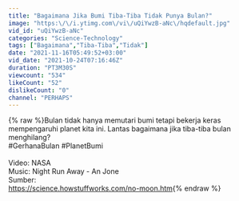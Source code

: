 ```yaml
---
title: "Bagaimana Jika Bumi Tiba-Tiba Tidak Punya Bulan?"
image: "https:\/\/i.ytimg.com\/vi\/uQiYwzB-aNc\/hqdefault.jpg"
vid_id: "uQiYwzB-aNc"
categories: "Science-Technology"
tags: ["Bagaimana","Tiba-Tiba","Tidak"]
date: "2021-11-16T05:49:52+03:00"
vid_date: "2021-10-24T07:16:46Z"
duration: "PT3M30S"
viewcount: "534"
likeCount: "52"
dislikeCount: "0"
channel: "PERHAPS"
---
```

{% raw %}Bulan tidak hanya memutari bumi tetapi bekerja keras mempengaruhi planet kita ini. Lantas bagaimana jika tiba-tiba bulan menghilang?<br />#GerhanaBulan #PlanetBumi<br /><br />Video: NASA<br />Music: Night Run Away - An Jone<br />Sumber:<br /><a rel="nofollow" target="blank" href="https://science.howstuffworks.com/no-moon.htm">https://science.howstuffworks.com/no-moon.htm</a>{% endraw %}
